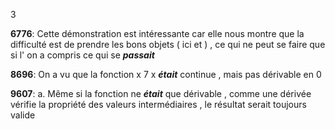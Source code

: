 3

**6776**: Cette démonstration est intéressante car elle nous montre que la difficulté est de prendre les bons objets ( ici et ) , ce qui ne peut se faire que si l' on a compris ce qui se ***passait***

**8696**: On a vu que la fonction x 7 x ***était*** continue , mais pas dérivable en 0

**9607**: a. Même si la fonction ne ***était*** que dérivable , comme une dérivée vérifie la propriété des valeurs intermédiaires , le résultat serait toujours valide